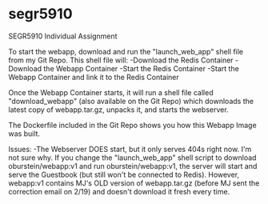 # segr5910
SEGR5910 Individual Assignment

To start the webapp, download and run the "launch_web_app" shell file from my Git Repo.
This shell file will:
-Download the Redis Container
-Download the Webapp Container
-Start the Redis Container
-Start the Webapp Container and link it to the Redis Container

Once the Webapp Container starts, it will run a shell file called "download_webapp" (also available on the Git Repo) which downloads the latest copy of webapp.tar.gz, unpacks it, and starts the webserver.

The Dockerfile included in the Git Repo shows you how this Webapp Image was built.

Issues:
-The Webserver DOES start, but it only serves 404s right now. I'm not sure why. If you change the "launch_web_app" shell script to download oburstein/webapp:v1 and run oburstein/webapp:v1, the server will start and serve the Guestbook (but still won't be connected to Redis). However, webapp:v1 contains MJ's OLD version of webapp.tar.gz (before MJ sent the correction email on 2/19) and doesn't download it fresh every time. 
